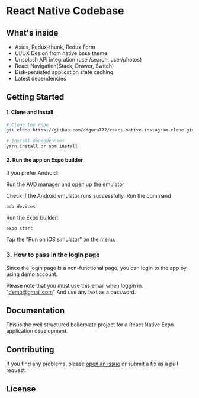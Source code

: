 # React Native Codebase


## What's inside

- Axios, Redux-thunk, Redux Form
- UI/UX Design from native base theme
- Unsplash API integration (user/search, user/photos)
- React Navigation(Stack, Drawer, Switch)
- Disk-persisted application state caching
- Latest dependencies

## Getting Started

#### 1. Clone and Install

```bash
# Clone the repo
git clone https://github.com/ddguru777/react-native-instagram-clone.git

# Install dependencies
yarn install or npm install
```

#### 2. Run the app on Expo builder

If you prefer Android:

Run the AVD manager and open up the emulator

Check if the Android emulator runs successfully, Run the command 
```
adb devices
```

Run the Expo builder:
```
expo start
```

Tap the "Run on iOS simulator" on the menu.

### 3. How to pass in the login page

Since the login page is a non-functional page, you can login to the app by using demo account.

Please note that you must use this email when loggin in. "demo@gmail.com"
And use any text as a password.

## Documentation

This is the well structured boilerplate project for a React Native Expo application development.


## Contributing

If you find any problems, please [open an issue](https://github.com/mobiledev-castle/react-native-expo-rokishare/issues) or submit a fix as a pull request.


## License
